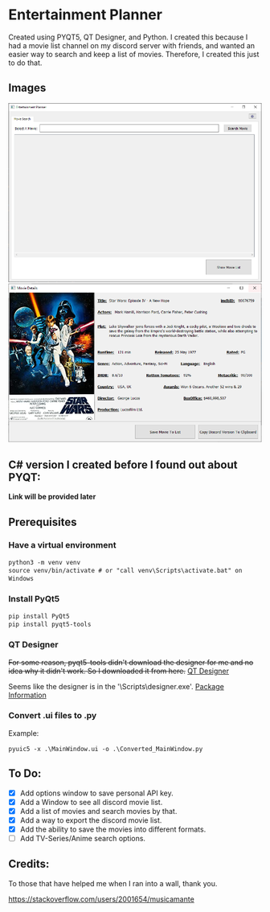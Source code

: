 # Entertainment Planner
Created using PYQT5, QT Designer, and Python. 
I created this because I had a movie list channel on my discord server with friends, and wanted an easier way to search and keep a list of movies. 
Therefore, I created this just to do that.

## Images
![Main Window](/images/main_window.png)
![Movie Window](/images/movie_window.png)

## C# version I created before I found out about PYQT:
**Link will be provided later**

## Prerequisites

### Have a virtual environment
```
python3 -m venv venv
source venv/bin/activate # or "call venv\Scripts\activate.bat" on Windows
```

### Install PyQt5
```
pip install PyQt5
pip install pyqt5-tools
```

### QT Designer
~~For some reason, pyqt5-tools didn't download the designer for me and no idea why it didn't work. So I downloaded it from here.~~
[QT Designer](https://build-system.fman.io/qt-designer-download)

Seems like the designer is in the '\Scripts\designer.exe'.
[Package Information](https://pypi.org/project/pyqt5-tools/)

### Convert .ui files to .py
Example:
```
pyuic5 -x .\MainWindow.ui -o .\Converted_MainWindow.py
```

## To Do:
- [x] Add options window to save personal API key. 
- [x] Add a Window to see all discord movie list.
- [x] Add a list of movies and search movies by that.
- [x] Add a way to export the discord movie list. 
- [x] Add the ability to save the movies into different formats.
- [ ] Add TV-Series/Anime search options.

## Credits:
To those that have helped me when I ran into a wall, thank you.

https://stackoverflow.com/users/2001654/musicamante